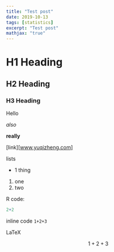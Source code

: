 ```yaml
---
title: "Test post"
date: 2019-10-13
tags: [statistics]
excerpt: "Test post"
mathjax: "true"
---
```

# H1 Heading

## H2 Heading

### H3 Heading

Hello

*also*

**really**

[link][www.yuqizheng.com]

lists
* 1 thing

1. one
2. two

R code:
```r
2+2
```

inline code `1+2+3`

LaTeX

$$ 1+2+3 $$
